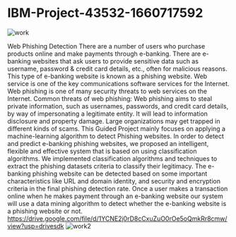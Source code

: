 # IBM-Project-43532-1660717592
![work](https://user-images.githubusercontent.com/113604656/202858537-5b4d222c-2794-405d-aacd-5f81625c0919.png)

Web Phishing Detection
There are a number of users who purchase products online and make payments through e-banking. There are e-banking websites that ask users to provide sensitive data such as username, password & credit card details, etc., often for malicious reasons. This type of e-banking website is known as a phishing website. Web service is one of the key communications software services for the Internet. Web phishing is one of many security threats to web services on the Internet. 
Common threats of web phishing:
Web phishing aims to steal private information, such as usernames, passwords, and credit card details, by way of impersonating a legitimate entity.
It will lead to information disclosure and property damage.
Large organizations may get trapped in different kinds of scams.
This Guided Project mainly focuses on applying a machine-learning algorithm to detect Phishing websites.
In order to detect and predict e-banking phishing websites, we proposed an intelligent, flexible and effective system that is based on using classification algorithms.  We implemented classification algorithms and techniques to extract the phishing datasets criteria to classify their legitimacy. The e-banking phishing website can be detected based on some important characteristics like URL and domain identity, and security and encryption criteria in the final phishing detection rate. Once a user makes a transaction online when he makes payment through an e-banking website our system will use a data mining algorithm to detect whether the e-banking website is a phishing website or not.
https://drive.google.com/file/d/1YCNE2j0rD8cCxuZuO0rOe5oQmkRr8cmw/view?usp=drivesdk
![work2](https://user-images.githubusercontent.com/113604656/202858383-f2dfa756-b816-4621-a5cf-9135ceab243d.jpg)
